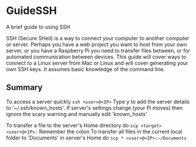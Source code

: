 # GuideSSH
A brief guide to using SSH

SSH (Secure SHell) is a way to connect your computer to another computer or server. Perhaps you have a web project you want to host from your own server, or you have a Raspberry Pi you need to transfer files between, or for automated communication between devices. This guide will cover ways to connect to a Linux server from Mac or Linux and will cover generating your own SSH keys. It assumes basic knowledge of the command line.

## Summary
To access a server quickly
`ssh <user>@<IP>`
Type y to add the server details to '~/.ssh/known_hosts'. If server's settings change (your Pi moves) then ignore the scary warning and manually edit 'known_hosts'

To transfer a file to the server's Home directory do
`scp <target> <user>@<IP>:`
Remember the colon
To transfer all files in the current local folder to 'Documents' in server's Home do
`scp * <user>@<IP>:~/Documents`

